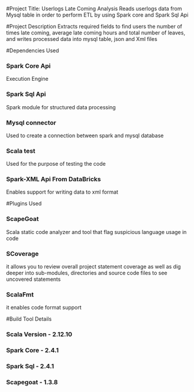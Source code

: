 #Project Title: Userlogs Late Coming Analysis
Reads userlogs data from Mysql table in order to perform ETL by using Spark core and Spark Sql Api 


#Project Description
Extracts required fields to find users the number of times late coming, 
average late coming hours and total number of leaves, 
and writes processed data into mysql table, json and Xml files

#Dependencies Used
### Spark Core Api 
Execution Engine
### Spark Sql Api
Spark module for structured data processing 
### Mysql connector
Used to create a connection between spark and mysql database
### Scala test
Used for the purpose of testing the code
### Spark-XML Api From DataBricks
Enables support for writing data to xml format

#Plugins Used
### ScapeGoat
Scala static code analyzer and tool that flag suspicious language usage in code
### SCoverage
it allows you to review overall project statement coverage as well as dig deeper into sub-modules, 
directories and source code files to see uncovered statements
### ScalaFmt
it enables code format support

#Build Tool Details
### Scala Version - 2.12.10
### Spark Core - 2.4.1
### Spark Sql - 2.4.1
### Scapegoat - 1.3.8

